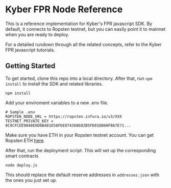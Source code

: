 # Kyber FPR Node Reference

This is a reference implementation for Kyber's FPR javascript SDK. By default, it connects to Ropsten testnet, but you can easily point it to mainnet when you are ready to deploy. 

For a detailed rundown through all the related concepts, refer to the Kyber FPR javascript tutorials. 

## Getting Started

To get started, clone this repo into a local directory. After that, run `npm install` to install the SDK and related libraries.

```
npm install
```

Add your enviroment variables to a new .env file. 

```shell
# Sample .env
ROPSTEN_NODE_URL = https://ropsten.infura.io/v3/XXX
TESTNET_PRIVATE_KEY = 8C9CFCEE9048E0D6B481E58F6E874368682B5FD01DD6HF867E71...
```

Make sure you have ETH in your Ropsten testnet account. You can get Ropsten ETH [here](https://faucet.ropsten.be/).

After that, run the deployment script. This will set up the corresponding smart contracts 

```shell
node deploy.js
```

This should replace the default reserve addresses in `addresses.json` with the ones you just set up. 

